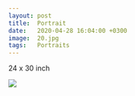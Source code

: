 ```yaml
---
layout: post
title:  Portrait
date:   2020-04-28 16:04:00 +0300
image:  20.jpg
tags:   Portraits
---
```


24 x 30 inch     

![]({{site.baseurl}}/img/20.jpg)

